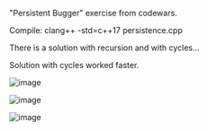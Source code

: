 "Persistent Bugger" exercise from codewars.

Compile: clang++ -std=c++17 persistence.cpp

There is a solution with recursion and with cycles...

Solution with cycles worked faster.

![image](https://user-images.githubusercontent.com/80957111/190918933-8d8c3c44-3029-420e-9906-5701daf04071.png)

![image](https://user-images.githubusercontent.com/80957111/191413617-7760e94a-04f1-40e2-a396-bfada34c8ff1.png)

![image](https://user-images.githubusercontent.com/80957111/191413818-534dda0b-658a-40c7-85bc-1bb98efe4878.png)
